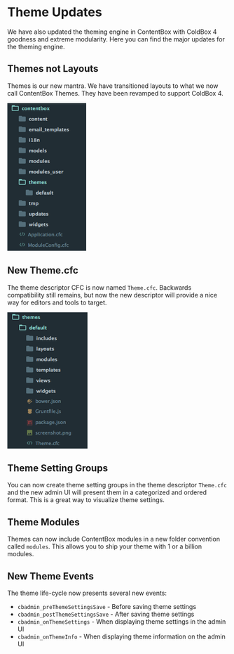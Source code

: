 # Theme Updates

We have also updated the theming engine in ContentBox with ColdBox 4 goodness and extreme modularity.  Here you can find the major updates for the theming engine.

## Themes not Layouts
Themes is our new mantra.  We have transitioned layouts to what we now call ContentBox Themes.  They have been revamped to support ColdBox 4.

![](/images/themes_location.png)

## New Theme.cfc
The theme descriptor CFC is now named `Theme.cfc`.  Backwards compatibility still remains, but now the new descriptor will provide a nice way for editors and tools to target.

![](/images/themes_structure.png)

## Theme Setting Groups
You can now create theme setting groups in the theme descriptor `Theme.cfc` and the new admin UI will present them in a categorized and ordered format.  This is a great way to visualize theme settings.

## Theme Modules
Themes can now include ContentBox modules in a new folder convention called `modules`. This allows you to ship your theme with 1 or a billion modules.

## New Theme Events
The theme life-cycle now presents several new events:

* `cbadmin_preThemeSettingsSave` - Before saving theme settings
* `cbadmin_postThemeSettingsSave` - After saving theme settings
* `cbadmin_onThemeSettings` - When displaying theme settings in the admin UI
* `cbadmin_onThemeInfo` - When displaying theme information on the admin UI


